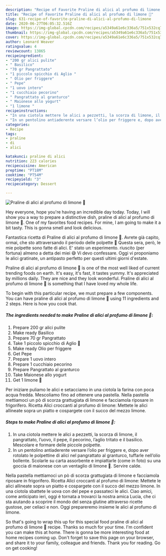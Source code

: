 ```yaml
---
description: "Recipe of Favorite Praline di alici al profumo di limone 🍋"
title: "Recipe of Favorite Praline di alici al profumo di limone 🍋"
slug: 631-recipe-of-favorite-praline-di-alici-al-profumo-di-limone
date: 2020-06-27T06:05:32.516Z
image: https://img-global.cpcdn.com/recipes/a5349a61e6c336a5/751x532cq70/praline-di-alici-al-profumo-di-limone-🍋-recipe-main-photo.jpg
thumbnail: https://img-global.cpcdn.com/recipes/a5349a61e6c336a5/751x532cq70/praline-di-alici-al-profumo-di-limone-🍋-recipe-main-photo.jpg
cover: https://img-global.cpcdn.com/recipes/a5349a61e6c336a5/751x532cq70/praline-di-alici-al-profumo-di-limone-🍋-recipe-main-photo.jpg
author: Leonard Weaver
ratingvalue: 4
reviewcount: 13865
recipeingredient:
- "200 gr alici pulite"
- " Basilico"
- "70 gr Pangrattato"
- "1 piccolo spicchio di Aglio "
- " Olio per friggere"
- " Pepe"
- "1 uovo intero"
- "1 cucchiaio pecorino"
- " Pangrattato al granturco"
- " Maionese allo yogurt"
- "1 limone "
recipeinstructions:
- "In una ciotola mettere le alici a pezzetti, la scorza di limone, il pangrattato, l’uovo, il pepe, il pecorino, l’aglio tritato e il basilico. Mescolare e formare delle piccole polpette."
- "In un pentolino antiaderente versare l’olio per friggere e, dopo aver rotolato le polpettine di alici nel pangrattato al granturco, tuffarle nell’olio bollente. Scolarle su carta assorbente e impiattarle (come in foto) su una goccia di maionese con un ventaglio di limone 🍋. Servire calde."
categories:
- Recipe
tags:
- praline
- di
- alici

katakunci: praline di alici 
nutrition: 223 calories
recipecuisine: American
preptime: "PT18M"
cooktime: "PT54M"
recipeyield: "3"
recipecategory: Dessert

---
```



![Praline di alici al profumo di limone 🍋](https://img-global.cpcdn.com/recipes/a5349a61e6c336a5/751x532cq70/praline-di-alici-al-profumo-di-limone-🍋-recipe-main-photo.jpg)

Hey everyone, hope you're having an incredible day today. Today, I will show you a way to prepare a distinctive dish, praline di alici al profumo di limone 🍋. One of my favorites food recipes. For mine, I am going to make it a bit tasty. This is gonna smell and look delicious.

Fantastica ricetta di Praline di alici al profumo di limone 🍋. Avrete già capito, ormai, che sto attraversando il periodo delle polpette 🤣 Questa sera, però, le mie polpette sono fatte di alici. E&#39; stato un esperimento. riuscito (per fortuna) almeno a detta dei miei 😅 Vi devo confessare. Oggi vi proponiamo le alici gratinate, un antipasto perfetto per questi ultimi giorni d&#39;estate.

Praline di alici al profumo di limone 🍋 is one of the most well liked of current trending foods on earth. It's easy, it's fast, it tastes yummy. It's appreciated by millions daily. They are nice and they look wonderful. Praline di alici al profumo di limone 🍋 is something that I have loved my whole life.


To begin with this particular recipe, we must prepare a few components. You can have praline di alici al profumo di limone 🍋 using 11 ingredients and 2 steps. Here is how you cook that.

<!--inarticleads1-->

##### The ingredients needed to make Praline di alici al profumo di limone 🍋:

1. Prepare 200 gr alici pulite
1. Make ready  Basilico
1. Prepare 70 gr Pangrattato
1. Take 1 piccolo spicchio di Aglio 🧄
1. Make ready  Olio per friggere
1. Get  Pepe
1. Prepare 1 uovo intero
1. Prepare 1 cucchiaio pecorino
1. Prepare  Pangrattato al granturco
1. Take  Maionese allo yogurt
1. Get 1 limone 🍋


Per iniziare puliamo le alici e setacciamo in una ciotola la farina con poca acqua fredda. Mescoliamo fino ad ottenere una pastella. Nella pastella mettiamoci un pò di scorza grattugiata di limone e facciamola riposare in frigorifero. Ricetta Alici croccanti al profumo di limone: Mettete le alici allineate sopra un piatto e cospargete con il succo del mezzo limone. 

<!--inarticleads2-->

##### Steps to make Praline di alici al profumo di limone 🍋:

1. In una ciotola mettere le alici a pezzetti, la scorza di limone, il pangrattato, l’uovo, il pepe, il pecorino, l’aglio tritato e il basilico. Mescolare e formare delle piccole polpette.
1. In un pentolino antiaderente versare l’olio per friggere e, dopo aver rotolato le polpettine di alici nel pangrattato al granturco, tuffarle nell’olio bollente. Scolarle su carta assorbente e impiattarle (come in foto) su una goccia di maionese con un ventaglio di limone 🍋. Servire calde.


Nella pastella mettiamoci un pò di scorza grattugiata di limone e facciamola riposare in frigorifero. Ricetta Alici croccanti al profumo di limone: Mettete le alici allineate sopra un piatto e cospargete con il succo del mezzo limone. In una ciotola sbattete le uova con del pepe e passateci le alici. Ciao amici, come anticipato ieri, oggi è tornata a trovarci la nostra amica Lucia, che ci sta aiutando a scoprire il mondo del senza glutine attraverso ricette gustose, per celiaci e non. Oggi prepareremo insieme le alici al profumo di limone. 

So that's going to wrap this up for this special food praline di alici al profumo di limone 🍋 recipe. Thanks so much for your time. I'm confident you can make this at home. There is gonna be more interesting food at home recipes coming up. Don't forget to save this page on your browser, and share it to your family, colleague and friends. Thank you for reading. Go on get cooking!
